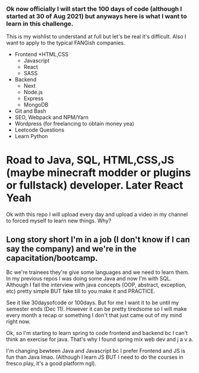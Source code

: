 ### Ok now officially I will start the 100 days of code (although I started at 30 of Aug 2021) but anyways here is what I want to learn in this challenge.
This is my wishlist to understand at full but let's be real it's difficult. Also I want to apply to the typical FANGish companies.
* Frontend
  *HTML,CSS
  * Javascript
  * React
  * SASS
* Backend
  * Next
  * Node.js
  * Express
  * MongoDB
* Git and Bash
* SEO, Webpack and NPM/Yarn
* Wordpress (for freelancing to obtain money yea)
* Leetcode Questions
* Learn Python

# Road to Java, SQL, HTML,CSS,JS (maybe minecraft modder or plugins or fullstack) developer. Later React Yeah
Ok with this repo I will upload every day and upload a video in my channel to forced myself to learn new things. Why? 

## Long story short I'm in a job (I don't know if I can say the company) and we're in the capacitation/bootcamp. 

Bc we're trainees they're give some languages and we need to learn them. In my previous repos I was doing some Java and now I'm with SQL. 
Although I fail the interview with java concepts (OOP, abstract, exception, etc) pretty simple BUT fake till to you make it and PRACTICE.

See it like 30daysofcode or 100days. But for me I want it to be until my semester ends (Dec 11). However it can be pretty tiredsome so I will make every month a recap or something
I don't that just came out of my mind right now.

Ok, so I'm starting to learn spring to code frontend and backend bc I can't think an exercise for java. That's why I found spring mix web dev and j a v a.

I'm changing bewteen Java and Javascript bc I prefer Frontend and JS is fun than Java lmao. (Although I learn JS BUT I need to do the courses in fresco play, it's a good platform ngl).
